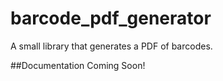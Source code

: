 # barcode_pdf_generator
A small library that generates a PDF of barcodes. 

##Documentation Coming Soon!
